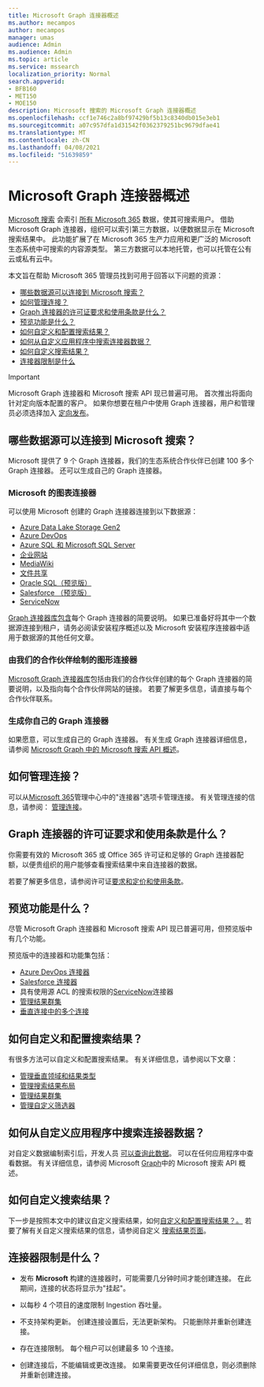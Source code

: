 ```yaml
---
title: Microsoft Graph 连接器概述
ms.author: mecampos
author: mecampos
manager: umas
audience: Admin
ms.audience: Admin
ms.topic: article
ms.service: mssearch
localization_priority: Normal
search.appverid:
- BFB160
- MET150
- MOE150
description: Microsoft 搜索的 Microsoft Graph 连接器概述
ms.openlocfilehash: ccf1e746c2a8bf97429bf5b13c8340db015e3eb1
ms.sourcegitcommit: a07c957dfa1d31542f0362379251bc9679dfae41
ms.translationtype: MT
ms.contentlocale: zh-CN
ms.lasthandoff: 04/08/2021
ms.locfileid: "51639859"
---
```

<!---Previous ms.author: monaray --->

# <a name="overview-of-microsoft-graph-connectors"></a>Microsoft Graph 连接器概述

[Microsoft 搜索](./overview-microsoft-search.md) 会索引 [所有 Microsoft 365](https://www.microsoft.com/microsoft-365) 数据，使其可搜索用户。 借助 Microsoft Graph 连接器，组织可以索引第三方数据，以便数据显示在 Microsoft 搜索结果中。 此功能扩展了在 Microsoft 365 生产力应用和更广泛的 Microsoft 生态系统中可搜索的内容源类型。 第三方数据可以本地托管，也可以托管在公有云或私有云中。

<!---link Microsoft Graph reference in line 19 when we have access to relevant documentation--->

本文旨在帮助 Microsoft 365 管理员找到可用于回答以下问题的资源：

* [哪些数据源可以连接到 Microsoft 搜索？](#what-data-sources-can-be-connected-to-microsoft-search)
* [如何管理连接？](#how-do-i-manage-my-connections)
* [Graph 连接器的许可证要求和使用条款是什么？](#what-are-the-license-requirements-and-terms-of-use-for-graph-connectors)
* [预览功能是什么？](#what-are-the-preview-features)
* [如何自定义和配置搜索结果？](#how-do-i-customize-and-configure-search-results)
* [如何从自定义应用程序中搜索连接器数据？](#how-do-i-search-my-connector-data-from-a-custom-application)
* [如何自定义搜索结果？](#how-do-i-customize-search-results)
* [连接器限制是什么](#what-are-the-connector-limitations)

<!---Modify to another note that is more accurate after rollout completion--->
> [!IMPORTANT]
> Microsoft Graph 连接器和 Microsoft 搜索 API 现已普遍可用。 首次推出将面向针对定向版本配置的客户。 如果你想要在租户中使用 Graph 连接器，用户和管理员必须选择加入 [定向发布](/microsoft-365/admin/manage/release-options-in-office-365?preserve-view=true&view=o365-worldwide)。

<!---Add Value, scenario, example, and/or graphic in December updates--->
<!---Probably remove architecture section below
## Architecture

The following architectural diagram of the Microsoft Graph platform shows how Graph connector content flows through content indexing to user results in [Microsoft Search](./overview-microsoft-search.md) clients. The rest of this section explains each of the key building blocks in the diagram.

![Diagram: on-premises and cloud-based data is pulled by connectors and indexed by the Microsoft Search API, and then the Microsoft Search service delivers the results to users.](media/connectors-overview/highlevel-connectors.png)
Graph connectors can pull data from cloud-based (SaaS) data sources and on-premises data stores. The above diagram shows connections to only two data sources, but you can add connections to up ten sources per tenant.

The Microsoft Graph Connectors API instantiates one connection per data source. Then, the API indexes and stores the data. Established connections interact with Microsoft Search, so users can get search results.

You can use the Microsoft 365 [admin center](https://admin.microsoft.com) to setup and manage any of the Graph connectors by Microsoft. The admin center has a simple user interface that makes it easy to establish the connection to your data source, and monitor connection status and utilization.

***Edit paragraph below***
To create a **connection** to a data source, admins need authenticated access to the data and the entire content repository. The data is fed to the graph connector service for indexing.--->

## <a name="what-data-sources-can-be-connected-to-microsoft-search"></a>哪些数据源可以连接到 Microsoft 搜索？

Microsoft 提供了 9 个 Graph 连接器，我们的生态系统合作伙伴已创建 100 多个 Graph 连接器。 还可以生成自己的 Graph 连接器。

### <a name="graph-connectors-by-microsoft"></a>Microsoft 的图表连接器

可以使用 Microsoft 创建的 Graph 连接器连接到以下数据源：

<!---Add links below when new docs are created--->
* [Azure Data Lake Storage Gen2](azure-data-lake-connector.md)
* [Azure DevOps](azure-devops-connector.md)
* [Azure SQL 和 Microsoft SQL Server](MSSQL-connector.md)
* [企业网站](enterprise-web-connector.md)
* [MediaWiki](mediawiki-connector.md)
* [文件共享](fileshare-connector.md)
* [Oracle SQL（预览版）](OracleSQL-connector.md)
* [Salesforce （预览版）](salesforce-connector.md)
* [ServiceNow](servicenow-connector.md)

[Graph 连接器库包含](connectors-gallery.md)每个 Graph 连接器的简要说明。 如果已准备好将其中一个数据源连接到租户，请务必阅读安装程序概述以及 Microsoft 安装程序连接器中[](configure-connector.md)适用于数据源的其他任何文章。

### <a name="graph-connectors-by-our-partners"></a>由我们的合作伙伴绘制的图形连接器

[Microsoft Graph 连接器库](connectors-gallery.md)包括由我们的合作伙伴创建的每个 Graph 连接器的简要说明，以及指向每个合作伙伴网站的链接。 若要了解更多信息，请直接与每个合作伙伴联系。

### <a name="build-your-own-graph-connector"></a>生成你自己的 Graph 连接器

如果愿意，可以生成自己的 Graph 连接器。 有关生成 Graph 连接器详细信息，请参阅 [Microsoft Graph 中的 Microsoft 搜索 API 概述](/graph/search-concept-overview)。

## <a name="how-do-i-manage-my-connections"></a>如何管理连接？

可以从[Microsoft 365](https://admin.microsoft.com/)管理中心中的"连接器"选项卡管理连接。 [](https://admin.microsoft.com/Adminportal/Home#/MicrosoftSearch/Connectors) 有关管理连接的信息，请参阅： [管理连接](manage-connector.md)。

## <a name="what-are-the-license-requirements-and-terms-of-use-for-graph-connectors"></a>Graph 连接器的许可证要求和使用条款是什么？

你需要有效的 Microsoft 365 或 Office 365 许可证和足够的 Graph 连接器配额，以便贵组织的用户能够查看搜索结果中来自连接器的数据。

若要了解更多信息，请参阅许可证[要求和定价](licensing.md)[和使用条款](terms-of-use.md)。

## <a name="what-are-the-preview-features"></a>预览功能是什么？

尽管 Microsoft Graph 连接器和 Microsoft 搜索 API 现已普遍可用，但预览版中有几个功能。

预览版中的连接器和功能集包括：

* [Azure DevOps 连接器](azure-devops-connector.md)
* [Salesforce 连接器](salesforce-connector.md)
* 具有使用源 ACL 的搜索权限的[ServiceNow](servicenow-connector.md)连接器
* [管理结果群集](result-cluster.md)
* [垂直连接中的多个连接](customize-search-page.md#multiple-connections-in-a-vertical)

## <a name="how-do-i-customize-and-configure-search-results"></a>如何自定义和配置搜索结果？

有很多方法可以自定义和配置搜索结果。 有关详细信息，请参阅以下文章：

* [管理垂直领域和结果类型](customize-search-page.md)
* [管理搜索结果布局](customize-results-layout.md)
* [管理结果群集](result-cluster.md)
* [管理自定义筛选器](custom-filters.md)

## <a name="how-do-i-search-my-connector-data-from-a-custom-application"></a>如何从自定义应用程序中搜索连接器数据？

对自定义数据编制索引后，开发人员 [可以查询此数据](/graph/search-concept-custom-types)。 可以在任何应用程序中查看数据。 有关详细信息，请参阅 Microsoft [Graph](/graph/search-concept-overview)中的 Microsoft 搜索 API 概述。

## <a name="how-do-i-customize-search-results"></a>如何自定义搜索结果？

下一步是按照本文中的建议自定义搜索结果，如何[自定义和配置搜索结果？。](#how-do-i-customize-and-configure-search-results) 若要了解有关自定义搜索结果的信息，请参阅自定义 [搜索结果页面](customize-search-page.md)。

## <a name="what-are-the-connector-limitations"></a>连接器限制是什么？

* 发布 **Microsoft** 构建的连接器时，可能需要几分钟时间才能创建连接。 在此期间，连接的状态将显示为"挂起"。

* 以每秒 4 个项目的速度限制 Ingestion 吞吐量。

* 不支持架构更新。 创建连接设置后，无法更新架构。 只能删除并重新创建连接。

* 存在连接限制。 每个租户可以创建最多 10 个连接。

* 创建连接后，不能编辑或更改连接。 如果需要更改任何详细信息，则必须删除并重新创建连接。
